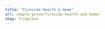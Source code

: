 ```yaml
---
title: "Fireside Hearth & Home"
url: /maple-grove/fireside-hearth-and-home/
shop: fireplace
---
```

